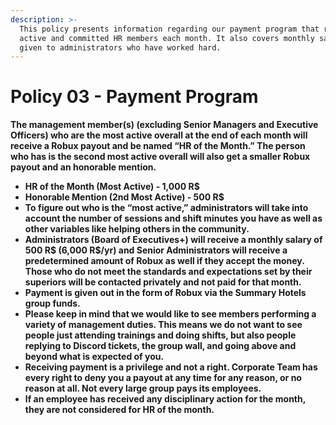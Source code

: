 ```yaml
---
description: >-
  This policy presents information regarding our payment program that rewards
  active and committed HR members each month. It also covers monthly salaries
  given to administrators who have worked hard.
---
```


# Policy 03 - Payment Program

**The management member\(s\) \(excluding Senior Managers and Executive Officers\) who are the most active overall at the end of each month will receive a Robux payout and be named “HR of the Month.” The person who has is the second most active overall will also get a smaller Robux payout and an honorable mention.**

* **HR of the Month \(Most Active\)  - 1,000 R$**
* **Honorable Mention \(2nd Most Active\) - 500 R$**
* **To figure out who is the “most active,” administrators will take into account the number of sessions and shift minutes you have as well as other variables like helping others in the community.** 
* **Administrators \(Board of Executives+\) will receive a monthly salary of 500 R$ \(6,000 R$/yr\) and Senior Administrators will receive a predetermined amount of Robux as well if they accept the money. Those who do not meet the standards and expectations set by their superiors will be contacted privately and not paid for that month.**
* **Payment is given out in the form of Robux via the Summary Hotels group funds.**
* **Please keep in mind that we would like to see members performing a variety of management duties. This means we do not want to see people just attending trainings and doing shifts, but also people replying to Discord tickets, the group wall, and going above and beyond what is expected of you.**
* **Receiving payment is a privilege and not a right. Corporate Team has every right to deny you a payout at any time for any reason, or no reason at all. Not every large group pays its employees.**
* **If an employee has received any disciplinary action for the month, they are not considered for HR of the month.**

